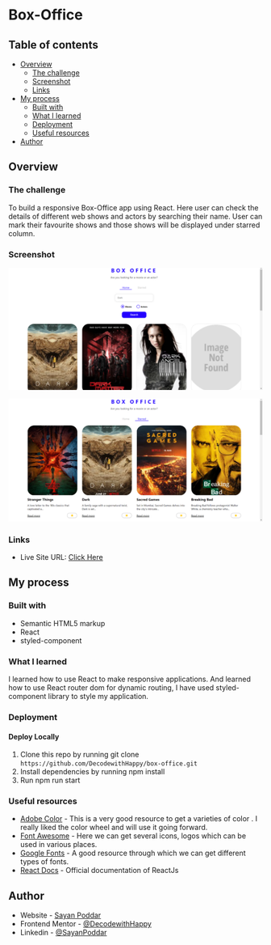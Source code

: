 # Box-Office

## Table of contents

- [Overview](#overview)
  - [The challenge](#the-challenge)
  - [Screenshot](#screenshot)
  - [Links](#links)
- [My process](#my-process)
  - [Built with](#built-with)
  - [What I learned](#what-i-learned)
  - [Deployment](#deployment)
  - [Useful resources](#useful-resources)
- [Author](#author)


## Overview

### The challenge

To build a responsive Box-Office app using React. Here user can check the details of different web shows and  actors by searching their name. User can mark their favourite shows 
and those shows will be displayed under starred column.

### Screenshot

![](./src/images/Screenshot-desktop.png)

![](./src/images/Screenshot-desktop-2.png)

### Links

- Live Site URL: [Click Here](https://decodewithhappy.github.io/box-office/#/)

## My process

### Built with

- Semantic HTML5 markup
- React
- styled-component

### What I learned

I learned how to use React to make responsive applications. And learned how to use React router dom for dynamic routing, 
I have used styled-component library to style my application. 

### Deployment

#### Deploy Locally

1. Clone this repo by running git clone `https://github.com/DecodewithHappy/box-office.git`
2. Install dependencies by running npm install
3. Run npm run start

### Useful resources

- [Adobe Color](https://color.adobe.com/create/color-wheel) - This is a very good resource to get a varieties of color . I really liked the color wheel and will use it going forward.
- [Font Awesome](https://fontawesome.com/) - Here we can get several icons, logos which can be used in various places.
- [Google Fonts](https://fonts.google.com/) - A good resource through which we can get different types of fonts.
- [React Docs](https://reactjs.org/) - Official documentation of ReactJs

## Author

- Website - [Sayan Poddar](https://github.com/DecodewithHappy/TicTacToe-Game)
- Frontend Mentor - [@DecodewithHappy](https://www.frontendmentor.io/profile/DecodewithHappy)
- Linkedin - [@SayanPoddar](https://www.linkedin.com/in/sayan-poddar-71777222a/)
